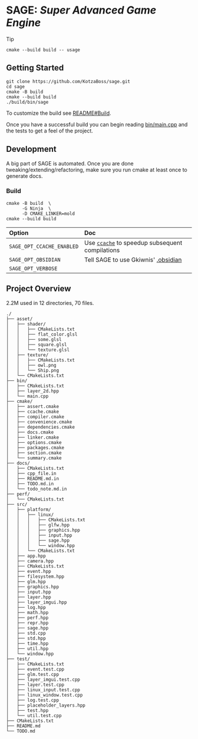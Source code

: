 <!--  [toc] At some point it will be supported by Obsidian  -->

# SAGE: *Super Advanced Game Engine*

> [!TIP]
> `cmake --build build -- usage`

## Getting Started
```
git clone https://github.com/KotzaBoss/sage.git
cd sage
cmake -B build
cmake --build build
./build/bin/sage
```
To customize the build see [README#Build](README.md#build).

Once you have a successful build you can begin reading [bin/main.cpp](bin/main.cpp) and the tests to get a feel of the project.

## Development
A big part of SAGE is automated. Once you are done tweaking/extending/refactoring, make sure you run cmake at least once to generate docs.

### Build
```
cmake -B build	\
      -G Ninja	\
      -D CMAKE_LINKER=mold
cmake --build build
```

| Option | Doc |
|:-|:-|
|`SAGE_OPT_CCACHE_ENABLED`| Use [`ccache`](https://ccache.dev/) to speedup subsequent compilations|
|`SAGE_OPT_OBSIDIAN`| Tell SAGE to use Gkiwnis' [.obsidian](https://obsidian.md/)|
|`SAGE_OPT_VERBOSE`| |

## Project Overview
2.2M used in 12 directories, 70 files.
```
./
├── asset/
│   ├── shader/
│   │   ├── CMakeLists.txt
│   │   ├── flat_color.glsl
│   │   ├── some.glsl
│   │   ├── square.glsl
│   │   └── texture.glsl
│   ├── texture/
│   │   ├── CMakeLists.txt
│   │   ├── owl.png
│   │   └── Ship.png
│   └── CMakeLists.txt
├── bin/
│   ├── CMakeLists.txt
│   ├── layer_2d.hpp
│   └── main.cpp
├── cmake/
│   ├── assert.cmake
│   ├── ccache.cmake
│   ├── compiler.cmake
│   ├── convenience.cmake
│   ├── dependencies.cmake
│   ├── docs.cmake
│   ├── linker.cmake
│   ├── options.cmake
│   ├── packages.cmake
│   ├── section.cmake
│   └── summary.cmake
├── docs/
│   ├── CMakeLists.txt
│   ├── cpp_file.in
│   ├── README.md.in
│   ├── TODO.md.in
│   └── todo_note.md.in
├── perf/
│   └── CMakeLists.txt
├── src/
│   ├── platform/
│   │   ├── linux/
│   │   │   ├── CMakeLists.txt
│   │   │   ├── glfw.hpp
│   │   │   ├── graphics.hpp
│   │   │   ├── input.hpp
│   │   │   ├── sage.hpp
│   │   │   └── window.hpp
│   │   └── CMakeLists.txt
│   ├── app.hpp
│   ├── camera.hpp
│   ├── CMakeLists.txt
│   ├── event.hpp
│   ├── filesystem.hpp
│   ├── glm.hpp
│   ├── graphics.hpp
│   ├── input.hpp
│   ├── layer.hpp
│   ├── layer_imgui.hpp
│   ├── log.hpp
│   ├── math.hpp
│   ├── perf.hpp
│   ├── repr.hpp
│   ├── sage.hpp
│   ├── std.cpp
│   ├── std.hpp
│   ├── time.hpp
│   ├── util.hpp
│   └── window.hpp
├── test/
│   ├── CMakeLists.txt
│   ├── event.test.cpp
│   ├── glm.test.cpp
│   ├── layer_imgui.test.cpp
│   ├── layer.test.cpp
│   ├── linux_input.test.cpp
│   ├── linux_window.test.cpp
│   ├── log.test.cpp
│   ├── placeholder_layers.hpp
│   ├── test.hpp
│   └── util.test.cpp
├── CMakeLists.txt
├── README.md
└── TODO.md
```

